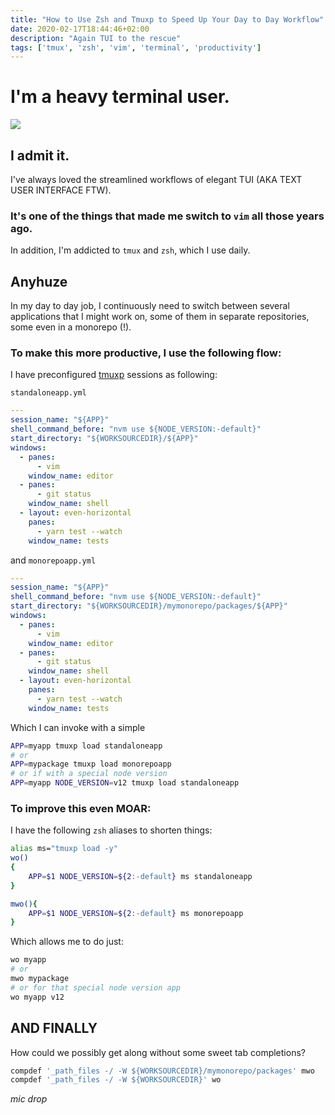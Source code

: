 ```yaml
---
title: "How to Use Zsh and Tmuxp to Speed Up Your Day to Day Workflow"
date: 2020-02-17T18:44:46+02:00
description: "Again TUI to the rescue"
tags: ['tmux', 'zsh', 'vim', 'terminal', 'productivity']
---
```


# I'm a heavy terminal user.

![](https://media.giphy.com/media/W1ecIq4sEofza/giphy.gif)

## I admit it.

I've always loved the streamlined workflows of elegant TUI (AKA TEXT USER INTERFACE FTW).

### It's one of the things that made me switch to `vim` all those years ago.

In addition, I'm addicted to `tmux` and `zsh`, which I use daily.

## Anyhuze

In my day to day job, I continuously need to switch between several applications that I might work on, some of them in separate repositories, some even in a monorepo (!).

### To make this more productive, I use the following flow:

I have preconfigured [tmuxp](http://tmuxp.git-pull.com/en/latest/) sessions as following:

`standaloneapp.yml`

```yaml
---
session_name: "${APP}"
shell_command_before: "nvm use ${NODE_VERSION:-default}"
start_directory: "${WORKSOURCEDIR}/${APP}"
windows:
  - panes:
      - vim
    window_name: editor
  - panes:
      - git status
    window_name: shell
  - layout: even-horizontal
    panes:
      - yarn test --watch
    window_name: tests
```

and `monorepoapp.yml`
```yaml
---
session_name: "${APP}"
shell_command_before: "nvm use ${NODE_VERSION:-default}"
start_directory: "${WORKSOURCEDIR}/mymonorepo/packages/${APP}"
windows:
  - panes:
      - vim
    window_name: editor
  - panes:
      - git status
    window_name: shell
  - layout: even-horizontal
    panes:
      - yarn test --watch
    window_name: tests
```

Which I can invoke with a simple

```sh
APP=myapp tmuxp load standaloneapp
# or
APP=mypackage tmuxp load monorepoapp
# or if with a special node version
APP=myapp NODE_VERSION=v12 tmuxp load standaloneapp
```

### To improve this even MOAR:

I have the following `zsh` aliases to shorten things:

```zsh
alias ms="tmuxp load -y"
wo()
{
    APP=$1 NODE_VERSION=${2:-default} ms standaloneapp
}

mwo(){
    APP=$1 NODE_VERSION=${2:-default} ms monorepoapp
}
```

Which allows me to do just:

```sh
wo myapp
# or 
mwo mypackage
# or for that special node version app
wo myapp v12
```

## AND FINALLY

How could we possibly get along without some sweet tab completions?

```zsh
compdef '_path_files -/ -W ${WORKSOURCEDIR}/mymonorepo/packages' mwo
compdef '_path_files -/ -W ${WORKSOURCEDIR}' wo
```

_mic drop_
